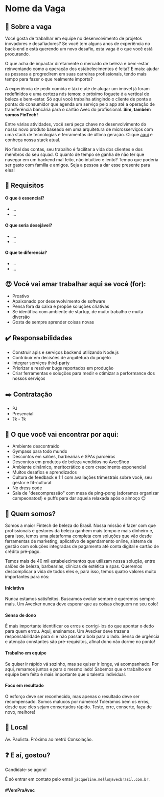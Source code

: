 # Nome da Vaga



## :pencil: Sobre a vaga

Você gosta de trabalhar em equipe no desenvolvimento de projetos inovadores e desafiadores? Se você tem alguns anos de experiência no back-end e está querendo um novo desafio, esta vaga é o que você está procurando.

O que acha de impactar diretamente o mercado de beleza e bem-estar reinventando como a operação dos estabelecimentos é feita? E mais: ajudar as pessoas a progredirem em suas carreiras profissionais, tendo mais tempo para fazer o que realmente importa?

A experiência de pedir comida e táxi e até de alugar um imóvel já foram redefinidos e uma certeza nós temos: o próximo foguete é a vertical de beleza e bem-estar. Só aqui você trabalha atingindo o cliente de ponta a ponta: do consumidor que agenda um serviço pelo app até a operação de transferência bancária para o cartão Avec do profissional. **Sim, também somos FinTech!**

Entre várias atividades, você será peça chave no desenvolvimento do nosso novo produto baseado em uma arquitetura de microsserviços com uma stack de tecnologias e ferramentas de última geração. Clique [aqui](https://stackshare.io/avec) e conheça nossa stack atual.

No final das contas, seu trabalho é facilitar a vida dos clientes e dos membros do seu squad. O quanto de tempo se ganha de não ter que navegar em um backend mal feito, não intuitivo e lento? Tempo que poderia ser gasto com família e amigos. Seja a pessoa a dar esse presente para eles!



## :briefcase: Requisitos

#### O que é essencial?

- ...
- ...

#### O que seria desejável?

- ...
- ...

#### O que te diferencia?

- ...
- ...



## :heart_eyes: Você vai amar trabalhar aqui se você (for):

- Proativo
- Apaixonado por desenvolvimento de software
- Pensa fora da caixa e propõe soluções criativas
- Se identifica com ambiente de startup, de muito trabalho e muita diversão
- Gosta de sempre aprender coisas novas



## :heavy_check_mark: Responsabilidades

- Construir apis e serviços backend utilizando Node.js
- Contribuir em decisões de arquitetura do projeto
- Integrar serviços third-party
- Priorizar e resolver bugs reportados em produção
- Criar ferramentas e soluções para medir e otimizar a performance dos nossos serviços



## :black_nib: Contratação

- PJ
- Presencial
- ?k - ?k



## :tada: O que você vai encontrar por aqui:

- Ambiente descontraído
- Gympass para todo mundo
- Descontos em salões, barbearias e SPAs parceiros
- Descontos em produtos de beleza vendidos no AvecShop
- Ambiente dinâmico, meritocrático e com crescimento exponencial
- Muitos desafios e aprendizados
- Cultura de feedback e 1:1 com avaliações trimestrais sobre você, seu gestor e fit-cultural
- No dress code
- Sala de "descompressão" com mesa de ping-pong (adoramos organizar campeonatos!) e puffs para dar aquela relaxada após o almoço :wink:



## :thinking: Quem somos?

Somos a maior Fintech de beleza do Brasil. Nossa missão é fazer com que profissionais e gestores da beleza ganhem mais tempo e mais dinheiro e, para isso, temos uma plataforma completa com soluções que vão desde ferramentas de marketing, aplicativo de agendamento online, sistema de gestão com soluções integradas de pagamento até conta digital e cartão de crédito pré-pago.

Temos mais de 40 mil estabelecimentos que utilizam nossa solução, entre salões de beleza, barbearias, clínicas de estética e spas. Queremos descomplicar a vida de todos eles e, para isso, temos quatro valores muito importantes para nós:

#### Iniciativa

Nunca estamos satisfeitos. Buscamos evoluir sempre e queremos sempre mais. Um Avecker nunca deve esperar que as coisas cheguem no seu colo!

#### Senso de dono

É mais importante identificar os erros e corrigi-los do que apontar o dedo para quem errou. Aqui, ensinamos. Um Avecker deve trazer a responsabilidade para si e não passar a bola para o lado. Senso de urgência e atenção constantes são pré-requisitos, afinal dono não dorme no ponto!

#### Trabalho em equipe

Se quiser ir rápido vá sozinho, mas se quiser ir longe, vá acompanhado. Por aqui, remamos juntos e para o mesmo lado! Sabemos que o trabalho em equipe bem feito é mais importante que o talento individual.

#### Foco em resultado

O esforço deve ser reconhecido, mas apenas o resultado deve ser recompensado. Somos malucos por números! Toleramos bem os erros, desde que eles sejam consertados rápido. Teste, erre, conserte, faça de novo, melhore! 



## :round_pushpin: Local

Av. Paulista. Próximo ao metrô Consolação.



## :question: E aí, gostou?

Candidate-se agora!

É só entrar em contato pelo email `jacqueline.mello@avecbrasil.com.br`.

 

#### #VemPraAvec
